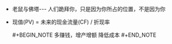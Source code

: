 - 老鼠与佛塔--- 人们跪拜你，只是因为你所占的位置，不是因为你
- 现值(PV) = 未来的现金流量(CF) / 折现率
  
  #+BEGIN_NOTE
  多赚钱，增产增额  降低成本
  #+END_NOTE